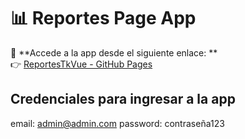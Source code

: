 # 📊 Reportes Page App

🚀 **Accede a la app desde el siguiente enlace: **  
👉 [ReportesTkVue - GitHub Pages](https://hazielace.github.io/ReportsTkvue/)

## Credenciales para ingresar a la app
email: admin@admin.com
password: contraseña123
